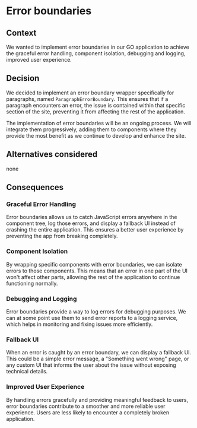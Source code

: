 # Error boundaries

## Context

We wanted to implement error boundaries in our GO application to achieve the graceful error handling, component isolation, debugging and logging, improved user experience.

## Decision

We decided to implement an error boundary wrapper specifically for paragraphs, named `ParagraphErrorBoundary`. This ensures that if a paragraph encounters an error, the issue is contained within that specific section of the site, preventing it from affecting the rest of the application.

The implementation of error boundaries will be an ongoing process. We will integrate them progressively, adding them to components where they provide the most benefit as we continue to develop and enhance the site.

## Alternatives considered

none

## Consequences

### Graceful Error Handling

Error boundaries allows us to catch JavaScript errors anywhere in the component tree, log those errors, and display a fallback UI instead of crashing the entire application. This ensures a better user experience by preventing the app from breaking completely.

### Component Isolation

By wrapping specific components with error boundaries, we can isolate errors to those components. This means that an error in one part of the UI won't affect other parts, allowing the rest of the application to continue functioning normally.

### Debugging and Logging

Error boundaries provide a way to log errors for debugging purposes. We can at some point use them to send error reports to a logging service, which helps in monitoring and fixing issues more efficiently.

### Fallback UI

When an error is caught by an error boundary, we can display a fallback UI. This could be a simple error message, a "Something went wrong" page, or any custom UI that informs the user about the issue without exposing technical details.

### Improved User Experience

By handling errors gracefully and providing meaningful feedback to users, error boundaries contribute to a smoother and more reliable user experience. Users are less likely to encounter a completely broken application.
